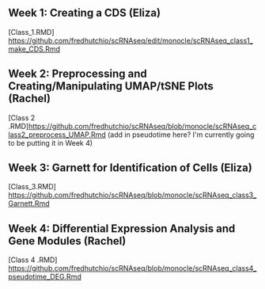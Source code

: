 ## Week 1: Creating a CDS (Eliza)
[Class_1.RMD] https://github.com/fredhutchio/scRNAseq/edit/monocle/scRNAseq_class1_make_CDS.Rmd
## Week 2: Preprocessing and Creating/Manipulating UMAP/tSNE Plots (Rachel)
[Class 2 .RMD]https://github.com/fredhutchio/scRNAseq/blob/monocle/scRNAseq_class2_preprocess_UMAP.Rmd
(add in pseudotime here? I'm currently going to be putting it in Week 4)
## Week 3: Garnett for Identification of Cells (Eliza)
[Class_3.RMD] https://github.com/fredhutchio/scRNAseq/blob/monocle/scRNAseq_class3_Garnett.Rmd
## Week 4: Differential Expression Analysis and Gene Modules (Rachel)
[Class 4 .RMD] https://github.com/fredhutchio/scRNAseq/blob/monocle/scRNAseq_class4_pseudotime_DEG.Rmd
